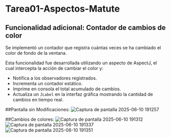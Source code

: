 # Tarea01-Aspectos-Matute

## Funcionalidad adicional: Contador de cambios de color

Se implementó un contador que registra cuántas veces se ha cambiado el color de fondo de la ventana.

Esta funcionalidad fue desarrollada utilizando un aspecto de AspectJ, el cual intercepta la acción de cambiar el color y:

- Notifica a los observadores registrados.
- Incrementa un contador estático.
- Imprime en consola el total acumulado de cambios.
- Actualiza un `JLabel` en la interfaz gráfica mostrando la cantidad de cambios en tiempo real.

##Pantalla sin Modificaciones:
![Captura de pantalla 2025-06-10 191257](https://github.com/user-attachments/assets/eb02d01a-74e9-403d-ac92-26f16a375a1e)


##Cambios de colores:
![Captura de pantalla 2025-06-10 191312](https://github.com/user-attachments/assets/47960c27-03cb-4d2b-af37-9317be6256ec)
![Captura de pantalla 2025-06-10 191337](https://github.com/user-attachments/assets/81e2c220-e559-455b-9692-59a8fc1647e7)
![Captura de pantalla 2025-06-10 191351](https://github.com/user-attachments/assets/e4f20bf4-9670-485f-b169-f20969d3c26a)
